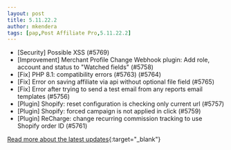 ```yaml
---
layout: post
title: 5.11.22.2
author: mkendera
tags: [pap,Post Affiliate Pro,5.11.22.2]
---
```


- [Security] Possible XSS (#5769)
- [Improvement] Merchant Profile Change Webhook plugin: Add role, account and status to "Watched fields" (#5758)
- [Fix] PHP 8.1: compatibility errors (#5763) (#5764)
- [Fix] Error on saving affiliate via api without optional file field (#5765)
- [Fix] Error after trying to send a test email from any reports email templates (#5756)
- [Plugin] Shopify: reset configuration is checking only current url (#5757)
- [Plugin] Shopify: forced campaign is not applied in click (#5759)
- [Plugin] ReCharge: change recurring commission tracking to use Shopify order ID (#5761)

[Read more about the latest updates](https://www.postaffiliatepro.com/blog/post-affiliate-pro-5-11-22-1-and-5-11-22-2/){:target="_blank"}
